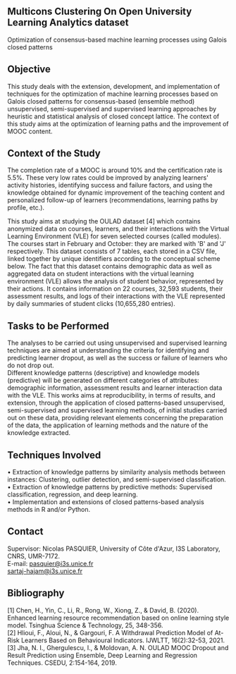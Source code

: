 ## Multicons Clustering On Open University Learning Analytics dataset
Optimization of consensus-based machine learning processes using Galois closed patterns

## Objective
This study deals with the extension, development, and implementation of techniques for the optimization of
machine learning processes based on Galois closed patterns for consensus-based (ensemble method) unsupervised,
semi-supervised and supervised learning approaches by heuristic and statistical analysis of closed concept lattice.
The context of this study aims at the optimization of learning paths and the improvement of MOOC content.</br>

## Context of the Study
The completion rate of a MOOC is around 10% and the certification rate is 5.5%. These very low rates could be
improved by analyzing learners' activity histories, identifying success and failure factors, and using the knowledge
obtained for dynamic improvement of the teaching content and personalized follow-up of learners (recommendations,
learning paths by profile, etc.).</br>

This study aims at studying the OULAD dataset [4] which contains anonymized data on courses, learners, and their
interactions with the Virtual Learning Environment (VLE) for seven selected courses (called modules). The courses
start in February and October: they are marked with 'B' and 'J' respectively. This dataset consists of 7 tables, each
stored in a CSV file, linked together by unique identifiers according to the conceptual scheme below.
The fact that this dataset contains demographic data as well as aggregated data on student interactions with the
virtual learning environment (VLE) allows the analysis of student behavior, represented by their actions. It contains
information on 22 courses, 32,593 students, their assessment results, and logs of their interactions with the VLE
represented by daily summaries of student clicks (10,655,280 entries).</br>
## Tasks to be Performed
The analyses to be carried out using unsupervised and supervised learning techniques are aimed at understanding
the criteria for identifying and predicting learner dropout, as well as the success or failure of learners who do not drop
out. </br>
Different knowledge patterns (descriptive) and knowledge models (predictive) will be generated on different
categories of attributes: demographic information, assessment results and learner interaction data with the VLE.
This works aims at reproducibility, in terms of results, and extension, through the application of closed patterns-based
unsupervised, semi-supervised and supervised learning methods, of initial studies carried out on these data,
providing relevant elements concerning the preparation of the data, the application of learning methods and the
nature of the knowledge extracted.</br>
## Techniques Involved
• Extraction of knowledge patterns by similarity analysis methods between instances: Clustering, outlier detection,
and semi-supervised classification. </br>
• Extraction of knowledge patterns by predictive methods: Supervised classification, regression, and deep learning.</br>
• Implementation and extensions of closed patterns-based analysis methods in R and/or Python. </br>

## Contact
Supervisor: Nicolas PASQUIER, University of Côte d'Azur, I3S Laboratory, CNRS, UMR-7172.</br>
E-mail: pasquier@i3s.unice.fr </br>
sartaj-hajam@i3s.unice.fr
## Bibliography
[1] Chen, H., Yin, C., Li, R., Rong, W., Xiong, Z., & David, B. (2020). Enhanced learning resource recommendation
based on online learning style model. Tsinghua Science & Technology, 25, 348-356.</br>
[2] Hlioui, F., Aloui, N., & Gargouri, F. A Withdrawal Prediction Model of At-Risk Learners Based on Behavioural
Indicators. IJWLTT, 16(2):32-53, 2021.</br>
[3] Jha, N. I., Ghergulescu, I., & Moldovan, A. N. OULAD MOOC Dropout and Result Prediction using Ensemble,
Deep Learning and Regression Techniques. CSEDU, 2:154-164, 2019.
